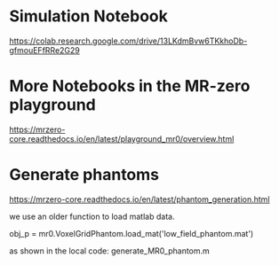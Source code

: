 # Simulation Notebook

https://colab.research.google.com/drive/13LKdmBvw6TKkhoDb-gfmouEFfRRe2G29

# More Notebooks in the MR-zero playground

https://mrzero-core.readthedocs.io/en/latest/playground_mr0/overview.html




# Generate phantoms

https://mrzero-core.readthedocs.io/en/latest/phantom_generation.html

we use an older function to load matlab data.

  obj_p = mr0.VoxelGridPhantom.load_mat('low_field_phantom.mat')

as shown in the local code:
generate_MR0_phantom.m

